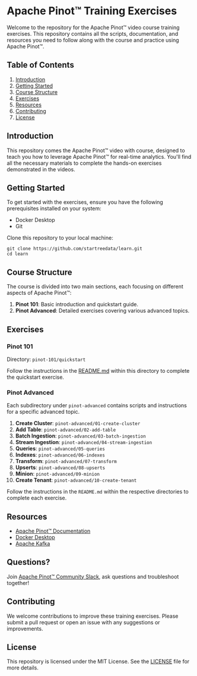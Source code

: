 # Apache Pinot™ Training Exercises

Welcome to the repository for the Apache Pinot™ video course training exercises.
This repository contains all the scripts, documentation, and resources you need to follow along with the course and practice using Apache Pinot™.

## Table of Contents

1. [Introduction](#introduction)
2. [Getting Started](#getting-started)
3. [Course Structure](#course-structure)
4. [Exercises](#exercises)
5. [Resources](#resources)
6. [Contributing](#contributing)
7. [License](#license)

## Introduction

This repository comes the Apache Pinot™ video with course, designed to teach you how to leverage Apache Pinot™ for real-time analytics.
You'll find all the necessary materials to complete the hands-on exercises demonstrated in the videos.

## Getting Started

To get started with the exercises, ensure you have the following prerequisites installed on your system:

- Docker Desktop
- Git

Clone this repository to your local machine:

    git clone https://github.com/startreedata/learn.git
    cd learn

## Course Structure

The course is divided into two main sections, each focusing on different aspects of Apache Pinot™:

1. **Pinot 101**: Basic introduction and quickstart guide.
2. **Pinot Advanced**: Detailed exercises covering various advanced topics.

## Exercises

### Pinot 101

Directory: `pinot-101/quickstart`

Follow the instructions in the [README.md](pinot-101/quickstart/README.md) within this directory to complete the quickstart exercise.

### Pinot Advanced

Each subdirectory under `pinot-advanced` contains scripts and instructions for a specific advanced topic.

1. **Create Cluster**: `pinot-advanced/01-create-cluster`
2. **Add Table**: `pinot-advanced/02-add-table`
3. **Batch Ingestion**: `pinot-advanced/03-batch-ingestion`
4. **Stream Ingestion**: `pinot-advanced/04-stream-ingestion`
5. **Queries**: `pinot-advanced/05-queries`
6. **Indexes**: `pinot-advanced/06-indexes`
7. **Transform**: `pinot-advanced/07-transform`
8. **Upserts**: `pinot-advanced/08-upserts`
9. **Minion**: `pinot-advanced/09-minion`
10. **Create Tenant**: `pinot-advanced/10-create-tenant`

Follow the instructions in the `README.md` within the respective directories to complete each exercise.

## Resources

- [Apache Pinot™ Documentation](https://docs.pinot.apache.org/)
- [Docker Desktop](https://www.docker.com/products/docker-desktop)
- [Apache Kafka](https://kafka.apache.org/)

## Questions?

Join [Apache Pinot™ Community Slack](https://apache-pinot.slack.com/join/shared_invite/zt-5z7pav2f-yYtjZdVA~EDmrGkho87Vzw#/shared-invite/email), ask questions and troubleshoot together! 

## Contributing

We welcome contributions to improve these training exercises.
Please submit a pull request or open an issue with any suggestions or improvements.

## License

This repository is licensed under the MIT License. See the [LICENSE](LICENSE) file for more details.
